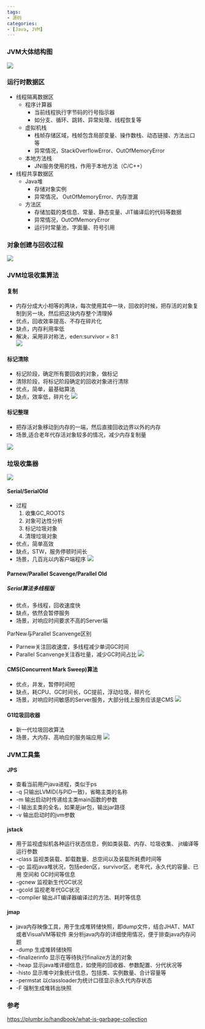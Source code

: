 ```yaml
---
tags: 
- 源码
categories:
- [Java, JVM]
---
```



### JVM大体结构图
![](http://upload-images.jianshu.io/upload_images/9696036-10ef43c4b4f8a6eb.jpg?imageMogr2/auto-orient/strip%7CimageView2/2/w/1240)

### 运行时数据区
* 线程隔离数据区
    * 程序计算器
        * 当前线程执行字节码的行号指示器
        * 如分支、循环、跳转、异常处理、线程恢复等
    * 虚拟机栈
        * 栈帧存储区域，栈帧包含局部变量、操作数栈、动态链接、方法出口等
        * 异常情况，StackOverflowError、OutOfMemoryError
    * 本地方法栈 
        * JNI服务使用的栈，作用于本地方法（C/C++） 
* 线程共享数据区
    * Java堆
        * 存储对象实例
        * 异常情况， OutOfMemoryError、内存泄漏
    * 方法区 
        * 存储加载的类信息、常量、静态变量、JIT编译后的代码等数据
        * 异常情况，OutOfMemoryError
        * 运行时常量池，字面量、符号引用
    
### 对象创建与回收过程
![](http://upload-images.jianshu.io/upload_images/9696036-a2f5045f5ab5eccb.jpg?imageMogr2/auto-orient/strip%7CimageView2/2/w/1240)


### JVM垃圾收集算法
#### 复制
* 内存分成大小相等的两块，每次使用其中一块，回收的时候，把存活的对象复制到另一块，然后把这块内存整个清理掉
* 优点，回收效率提高、不存在碎片化
* 缺点，内存利用率低
* 解决，采用非对称法，eden:survivor = 8:1      
![](http://upload-images.jianshu.io/upload_images/9696036-c07b3961929e9872.jpg?imageMogr2/auto-orient/strip%7CimageView2/2/w/1240)


#### 标记清除
* 标记阶段，确定所有要回收的对象，做标记
* 清除阶段，将标记阶段确定的回收对象进行清除
* 优点，简单，最基础算法 
* 缺点，效率低，碎片化 
![](http://upload-images.jianshu.io/upload_images/9696036-af74e3fbdcf1e7ba.jpg?imageMogr2/auto-orient/strip%7CimageView2/2/w/1240)

#### 标记整理
* 把存活对象移动到内存的一端，然后直接回收边界以外的内存
* 场景,适合老年代存活对象较多的情况，减少内存复制量
 
![](http://upload-images.jianshu.io/upload_images/9696036-2af17d66179a1ad3.jpg?imageMogr2/auto-orient/strip%7CimageView2/2/w/1240)

### 垃圾收集器
![](http://upload-images.jianshu.io/upload_images/9696036-8457b2b3c2eae67d.jpg?imageMogr2/auto-orient/strip%7CimageView2/2/w/1240)


#### Serial/SerialOld
* 过程
    1. 收集GC_ROOTS
    2. 对象可达性分析
    3. 标记垃圾对象
    4. 清理垃圾对象 
* 优点，简单高效    
* 缺点，STW，服务停顿时间长 
* 场景，几百兆以内客户端程序 
![](http://upload-images.jianshu.io/upload_images/9696036-1f48e73d09b24f8b.jpg?imageMogr2/auto-orient/strip%7CimageView2/2/w/1240)


#### Parnew/Parallel Scavenge/Parallel Old
##### Serial算法多线程版
* 优点，多线程，回收速度快 
* 缺点，依然会暂停服务
* 场景，对响应时间要求不高的Server端

ParNew与Parallel Scanvenge区别
* Parnew关注回收速度，多线程减少单词GC时间
* Parallel Scanvenge关注吞吐量，减少GC时间占比
![](http://upload-images.jianshu.io/upload_images/9696036-ba913709dfc65c9c.jpg?imageMogr2/auto-orient/strip%7CimageView2/2/w/1240)


#### CMS(Concurrent Mark Sweep)算法
* 优点，并发，暂停时间短
* 缺点，耗CPU、GC时间长，GC提前，浮动垃圾，碎片化
* 场景，对响应时间敏感的Server服务，大部分线上服务应该是CMS
![](http://upload-images.jianshu.io/upload_images/9696036-6c2a95b66e1b3040.jpg?imageMogr2/auto-orient/strip%7CimageView2/2/w/1240)


#### G1垃圾回收器
* 新一代垃圾回收算法
* 场景，大内存、高响应的服务端应用
![](http://upload-images.jianshu.io/upload_images/9696036-9fd6fdd04512a592.jpg?imageMogr2/auto-orient/strip%7CimageView2/2/w/1240)


### JVM工具集
#### JPS
* 查看当前用户java进程，类似于ps
* -q 只输出LVMID(与PID一致)，省略主类的名称 
* -m 输出启动时传递给主类main函数的参数
* -l 输出主类的全名，如果是jar包，输出jar路径
* -v 输出启动时的jvm参数

#### jstack
* 用于监视虚拟机各种运行状态信息，例如类装载、内存、垃圾收集、 jit编译等运行参数
*  -class 监视类装载、卸载数量、总空间以及装载所耗费时间等
* -gc 监视java堆状况，包括eden区，survivor区，老年代，永久代的容量、已用 空间和 GC时间等信息
* -gcnew 监视新生代GC状况
* -gcold 监视老年代GC状况
* -compiler 输出JIT编译器编译过的方法、耗时等信息


#### jmap
* java内存映像工具，用于生成堆转储快照，即dump文件，结合JHAT、MAT或者VisualVM等软件 来分析java内存的详细使用情况，便于排查java内存问题
* -dump 生成堆转储快照
* -finalizerinfo 显示在等待执行finalize方法的对象
* -heap 显示java堆详细信息，如使用的回收器、参数配置、分代状况等
* -histo 显示堆中对象统计信息，包括类、实例数量、合计容量等
* -permstat 以classloader为统计口径显示永久代内存状态
* -F 强制生成堆转出快照




### 参考
https://plumbr.io/handbook/what-is-garbage-collection



